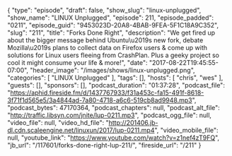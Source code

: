 {
  "type": "episode",
  "draft": false,
  "show_slug": "linux-unplugged",
  "show_name": "LINUX Unplugged",
  "episode": 211,
  "episode_padded": "0211",
  "episode_guid": "9453023D-20A8-4BAB-9FEA-5F1C18A9C352",
  "slug": "211",
  "title": "Forks Done Right",
  "description": "We get fired up about the bigger message behind Ubuntu\u2019s new fork, debate Mozilla\u2019s plans to collect data on Firefox users & come up with solutions for Linux users fleeing from CrashPlan. Plus a geeky project so cool it might consume your life & more!",
  "date": "2017-08-22T19:45:55-07:00",
  "header_image": "/images/shows/linux-unplugged.png",
  "categories": [
    "LINUX Unplugged"
  ],
  "tags": [],
  "hosts": [
    "chris",
    "wes"
  ],
  "guests": [],
  "sponsors": [],
  "podcast_duration": "01:37:28",
  "podcast_file": "https://aphid.fireside.fm/d/1437767933/f31a453c-fa15-491f-8618-3f71f1d565e5/3a4844ad-7a80-4718-a6c6-519cb8ad9948.mp3",
  "podcast_bytes": 47170364,
  "podcast_chapters": null,
  "podcast_alt_file": "http://traffic.libsyn.com/jnite/lup-0211.mp3",
  "podcast_ogg_file": null,
  "video_file": null,
  "video_hd_file": "http://201406.jb-dl.cdn.scaleengine.net/linuxun/2017/lup-0211.mp4",
  "video_mobile_file": null,
  "youtube_link": "https://www.youtube.com/watch?v=z1nef4zT9FQ",
  "jb_url": "/117601/forks-done-right-lup-211/",
  "fireside_url": "/211"
}

